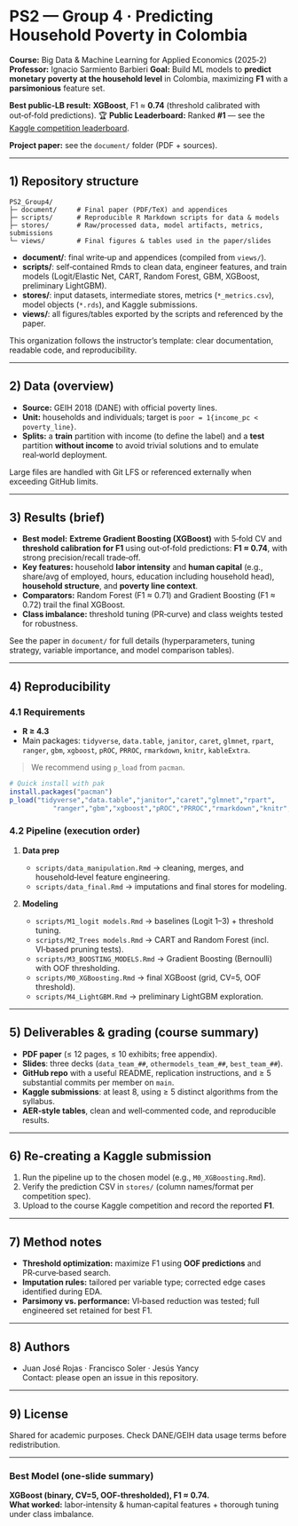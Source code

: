 # PS2 — Group 4 · Predicting Household Poverty in Colombia

**Course:** Big Data & Machine Learning for Applied Economics (2025‑2)  
**Professor:** Ignacio Sarmiento Barbieri
**Goal:** Build ML models to **predict monetary poverty at the household level** in Colombia, maximizing **F1** with a **parsimonious** feature set.


**Best public‑LB result:** **XGBoost**, F1 ≈ **0.74** (threshold calibrated with out‑of‑fold predictions).
🏆 **Public Leaderboard:** Ranked **#1** — see the [Kaggle competition leaderboard](https://www.kaggle.com/competitions/uniandes-bdml-2025-20-ps-2/leaderboard).

**Project paper:** see the `document/` folder (PDF + sources).

---

## 1) Repository structure

```
PS2_Group4/
├─ document/     # Final paper (PDF/TeX) and appendices
├─ scripts/      # Reproducible R Markdown scripts for data & models
├─ stores/       # Raw/processed data, model artifacts, metrics, submissions
└─ views/        # Final figures & tables used in the paper/slides
```

- **document/**: final write‑up and appendices (compiled from `views/`).  
- **scripts/**: self‑contained Rmds to clean data, engineer features, and train models (Logit/Elastic Net, CART, Random Forest, GBM, XGBoost, preliminary LightGBM).  
- **stores/**: input datasets, intermediate stores, metrics (`*_metrics.csv`), model objects (`*.rds`), and Kaggle submissions.  
- **views/**: all figures/tables exported by the scripts and referenced by the paper.

This organization follows the instructor’s template: clear documentation, readable code, and reproducibility.

---

## 2) Data (overview)

- **Source:** GEIH 2018 (DANE) with official poverty lines.  
- **Unit:** households and individuals; target is `poor = 1{income_pc < poverty_line}`.  
- **Splits:** a **train** partition with income (to define the label) and a **test** partition **without income** to avoid trivial solutions and to emulate real‑world deployment.

Large files are handled with Git LFS or referenced externally when exceeding GitHub limits.

---

## 3) Results (brief)

- **Best model:** **Extreme Gradient Boosting (XGBoost)** with 5‑fold CV and **threshold calibration for F1** using out‑of‑fold predictions: **F1 ≈ 0.74**, with strong precision/recall trade‑off.  
- **Key features:** household **labor intensity** and **human capital** (e.g., share/avg of employed, hours, education including household head), **household structure**, and **poverty line context**.  
- **Comparators:** Random Forest (F1 ≈ 0.71) and Gradient Boosting (F1 ≈ 0.72) trail the final XGBoost.  
- **Class imbalance:** threshold tuning (PR‑curve) and class weights tested for robustness.

See the paper in `document/` for full details (hyperparameters, tuning strategy, variable importance, and model comparison tables).

---

## 4) Reproducibility

### 4.1 Requirements

- **R ≥ 4.3**  
- Main packages: `tidyverse`, `data.table`, `janitor`, `caret`, `glmnet`, `rpart`, `ranger`, `gbm`, `xgboost`, `pROC`, `PRROC`, `rmarkdown`, `knitr`, `kableExtra`.

> We recommend using `p_load` from `pacman`.

```r
# Quick install with pak
install.packages("pacman")
p_load("tidyverse","data.table","janitor","caret","glmnet","rpart",
           "ranger","gbm","xgboost","pROC","PRROC","rmarkdown","knitr","kableExtra")
```

### 4.2 Pipeline (execution order)

1. **Data prep**
   - `scripts/data_manipulation.Rmd` → cleaning, merges, and household‑level feature engineering.
   - `scripts/data_final.Rmd` → imputations and final stores for modeling.

2. **Modeling**
   - `scripts/M1_logit models.Rmd` → baselines (Logit 1–3) + threshold tuning.
   - `scripts/M2_Trees models.Rmd` → CART and Random Forest (incl. VI‑based pruning tests).
   - `scripts/M3_BOOSTING_MODELS.Rmd` → Gradient Boosting (Bernoulli) with OOF thresholding.
   - `scripts/M0_XGBoosting.Rmd` → final XGBoost (grid, CV=5, OOF threshold).
   - `scripts/M4_LightGBM.Rmd` → preliminary LightGBM exploration.

---

## 5) Deliverables & grading (course summary)

- **PDF paper** (≤ 12 pages, ≤ 10 exhibits; free appendix).  
- **Slides**: three decks (`data_team_##`, `othermodels_team_##`, `best_team_##`).  
- **GitHub repo** with a useful README, replication instructions, and ≥ 5 substantial commits per member on `main`.  
- **Kaggle submissions**: at least 8, using ≥ 5 distinct algorithms from the syllabus.  
- **AER‑style tables**, clean and well‑commented code, and reproducible results.

---

## 6) Re‑creating a Kaggle submission

1. Run the pipeline up to the chosen model (e.g., `M0_XGBoosting.Rmd`).  
2. Verify the prediction CSV in `stores/` (column names/format per competition spec).  
3. Upload to the course Kaggle competition and record the reported **F1**.

---

## 7) Method notes

- **Threshold optimization:** maximize F1 using **OOF predictions** and PR‑curve‑based search.  
- **Imputation rules:** tailored per variable type; corrected edge cases identified during EDA.  
- **Parsimony vs. performance:** VI‑based reduction was tested; full engineered set retained for best F1.

---

## 8) Authors

- Juan José Rojas · Francisco Soler · Jesús Yancy  
Contact: please open an issue in this repository.

---

## 9) License

Shared for academic purposes. Check DANE/GEIH data usage terms before redistribution.

---

### Best Model (one‑slide summary)
**XGBoost (binary, CV=5, OOF‑thresholded), F1 ≈ 0.74.**  
**What worked:** labor‑intensity & human‑capital features + thorough tuning under class imbalance.
